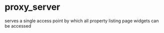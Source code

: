 # proxy_server
serves a single access point by which all property listing page widgets can be accessed
